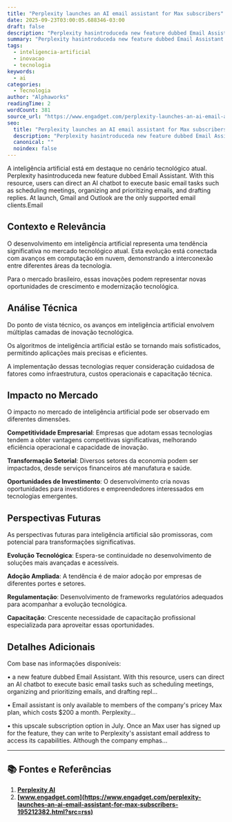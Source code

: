 ```yaml
---
title: "Perplexity launches an AI email assistant for Max subscribers"
date: 2025-09-23T03:00:05.688346-03:00
draft: false
description: "Perplexity hasintroduceda new feature dubbed Email Assistant. With this resource, users can direct an AI chatbot to execute basic email tasks such as schedul..."
summary: "Perplexity hasintroduceda new feature dubbed Email Assistant. With this resource, users can direct an AI chatbot to execute basic email tasks such as schedul..."
tags:
  - inteligencia-artificial
  - inovacao
  - tecnologia
keywords:
  - ai
categories:
  - Tecnologia
author: "Alphaworks"
readingTime: 2
wordCount: 381
source_url: "https://www.engadget.com/perplexity-launches-an-ai-email-assistant-for-max-subscribers-195212382.html?src=rss"
seo:
  title: "Perplexity launches an AI email assistant for Max subscribers"
  description: "Perplexity hasintroduceda new feature dubbed Email Assistant. With this resource, users can direct an AI chatbot to execute basic email tasks such as schedul..."
  canonical: ""
  noindex: false
---
```


A inteligência artificial está em destaque no cenário tecnológico atual. Perplexity hasintroduceda new feature dubbed Email Assistant. With this resource, users can direct an AI chatbot to execute basic email tasks such as scheduling meetings, organizing and prioritizing emails, and drafting replies. At launch, Gmail and Outlook are the only supported email clients.Email

## Contexto e Relevância

O desenvolvimento em inteligência artificial representa uma tendência significativa no mercado tecnológico atual. Esta evolução está conectada com avanços em computação em nuvem, demonstrando a interconexão entre diferentes áreas da tecnologia.

Para o mercado brasileiro, essas inovações podem representar novas oportunidades de crescimento e modernização tecnológica.
## Análise Técnica

Do ponto de vista técnico, os avanços em inteligência artificial envolvem múltiplas camadas de inovação tecnológica.

Os algoritmos de inteligência artificial estão se tornando mais sofisticados, permitindo aplicações mais precisas e eficientes. 

A implementação dessas tecnologias requer consideração cuidadosa de fatores como infraestrutura, custos operacionais e capacitação técnica.
## Impacto no Mercado

O impacto no mercado de inteligência artificial pode ser observado em diferentes dimensões.

**Competitividade Empresarial**: Empresas que adotam essas tecnologias tendem a obter vantagens competitivas significativas, melhorando eficiência operacional e capacidade de inovação.

**Transformação Setorial**: Diversos setores da economia podem ser impactados, desde serviços financeiros até manufatura e saúde.

**Oportunidades de Investimento**: O desenvolvimento cria novas oportunidades para investidores e empreendedores interessados em tecnologias emergentes.


## Perspectivas Futuras

As perspectivas futuras para inteligência artificial são promissoras, com potencial para transformações significativas.

**Evolução Tecnológica**: Espera-se continuidade no desenvolvimento de soluções mais avançadas e acessíveis.

**Adoção Ampliada**: A tendência é de maior adoção por empresas de diferentes portes e setores.

**Regulamentação**: Desenvolvimento de frameworks regulatórios adequados para acompanhar a evolução tecnológica.

**Capacitação**: Crescente necessidade de capacitação profissional especializada para aproveitar essas oportunidades.
## Detalhes Adicionais

Com base nas informações disponíveis:

• a new feature dubbed Email Assistant. With this resource, users can direct an AI chatbot to execute basic email tasks such as scheduling meetings, organizing and prioritizing emails, and drafting repl...

• Email assistant is only available to members of the company's pricey Max plan, which costs $200 a month. Perplexity...

• this upscale subscription option in July. Once an Max user has signed up for the feature, they can write to Perplexity's assistant email address to access its capabilities. Although the company emphas...



---

## 📚 Fontes e Referências

1. **[Perplexity AI](https://www.perplexity.ai/)**
2. **[www.engadget.com](https://www.engadget.com/perplexity-launches-an-ai-email-assistant-for-max-subscribers-195212382.html?src=rss)**
